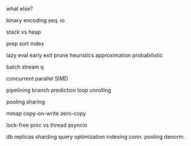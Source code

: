 ---
---
what else?

binary encoding
seq. io

stack vs heap

prep
sort
index

lazy eval
early exit
prune
heuristics
approximation
probabilistic

batch
stream
q

concurrent
parallel
SIMD

pipelining
branch prediction
loop unrolling

pooling
sharing

mmap
copy-on-write
zero-copy

lock-free
proc vs thread
asyncio

db
replicas
sharding
query optimization
indexing
conn. pooling
denorm.
